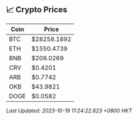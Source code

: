 ## 📈 Crypto Prices

| Coin | Price |
| ---- | ----- |
| BTC | $28258.1892 |
| ETH | $1550.4739 |
| BNB | $209.0269 |
| CRV | $0.4201 |
| ARB | $0.7742 |
| OKB | $43.9821 |
| DOGE | $0.0582 |

_Last Updated: 2023-10-19 11:24:22.623 +0800 HKT_